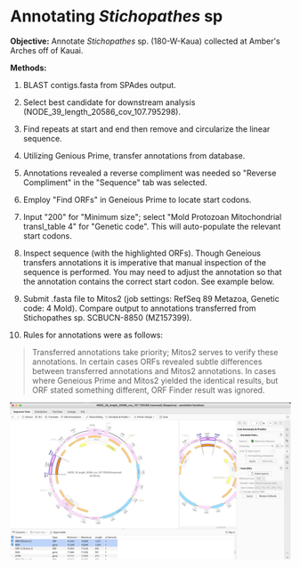 
# Annotating *Stichopathes* sp

**Objective:** Annotate *Stichopathes* sp. (180-W-Kaua) collected at Amber's Arches off of Kauai.

**Methods:**

1. BLAST contigs.fasta from SPAdes output.
2. Select best candidate for downstream analysis (NODE_39_length_20586_cov_107.795298).
3. Find repeats at start and end then remove and circularize the linear sequence.
4. Utilizing Genious Prime, transfer annotations from database.
5. Annotations revealed a reverse compliment was needed so "Reverse Compliment" in the "Sequence" tab was selected.
6. Employ "Find ORFs" in Geneious Prime to locate start codons.
7. Input "200" for "Minimum size"; select "Mold Protozoan Mitochondrial transl_table 4" for "Genetic code". This will auto-populate the relevant start codons.
8. Inspect sequence (with the highlighted ORFs). Though Geneious transfers annotations it is imperative that manual inspection of the sequence is performed. You may need to adjust the annotation so that the annotation contains the correct start codon. See example below.

9. Submit .fasta file to Mitos2 (job settings: RefSeq 89 Metazoa, Genetic code: 4 Mold). Compare output to annotations transferred from Stichopathes sp. SCBUCN-8850 (MZ157399).

10.  Rules for annotations were as follows:

>Transferred annotations take priority; Mitos2 serves to verify these annotations. In certain cases ORFs revealed subtle differences between transferred annotations and Mitos2 annotations. In cases where Geneious Prime and Mitos2 yielded the identical results, but ORF stated something different, ORF Finder result was ignored.


![open reading frame and annotation](orf_example.jpeg)
